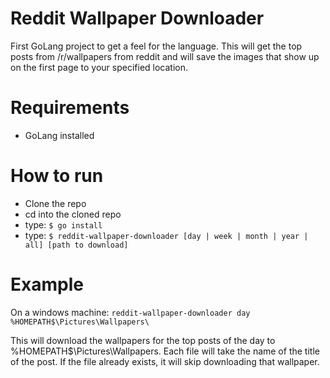 # Reddit Wallpaper Downloader
First GoLang project to get a feel for the language. This will get the top posts from /r/wallpapers from reddit and will save the images that show up on the first page to your specified location. 

# Requirements
* GoLang installed

# How to run
* Clone the repo
* cd into the cloned repo
* type: `$ go install`
* type: `$ reddit-wallpaper-downloader [day | week | month | year | all] [path to download]`

# Example
On a windows machine:
`reddit-wallpaper-downloader day %HOMEPATH$\Pictures\Wallpapers\`

This will download the wallpapers for the top posts of the day to %HOMEPATH$\Pictures\Wallpapers\. Each file will take the name of the title of the post. If the file already exists, it will skip downloading that wallpaper.
